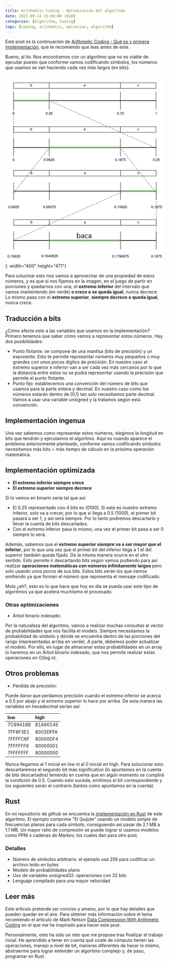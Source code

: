 ```yaml
---
title: Arithmetic Coding - Optimización del algoritmo
date: 2023-09-14 15:00:00 +0100
categories: [Algorithm, Coding]
tags: [coding, arithmetic, optimizar, algorithm]
---
```

<style type="text/css">
 .post-content { text-align: justify; }
</style>

Este post es la continuación de [Arithmetic Coding - Qué es y primera implementación](/posts/Arithmetic-Coding/), que te recomiendo que leas antes de este.

Bueno, al lío. Nos encontramos con un algoritmo que no es viable de ejecutar puesto que conforme vamos codificando símbolos, los números que usamos se van haciendo cada vez más largos (en bits). 

![Desktop View](/assets/img/arithmetic.png){: width="400" height="471"}

Para solucinar esto nos vamos a aprovechar de una propiedad de estos números, y es que si nos fijamos en la imagen, en el juego de partir en porciones y quedarnos con una, el **extremo inferior** del intervalo que vamos manteniendo (en verde) **o crece o se queda igual**, nunca decrece. Lo mismo pasa con el **extremo superior**, **siempre decrece o queda igual**, nunca crece. 

## Traducción a bits
¿Cómo afecta esto a las variables que usamos en la implementación? Primero tenemos que saber cómo vamos a representar estos números. Hay dos posibilidades:

- Punto flotante: se compone de una mantisa (bits de precisión) y un exponente. Esto te permite representar números muy pequeños o muy grandes con unos pocos dígitos de precisión. En nuestro caso el extremo superior e inferior van a ser cada vez más cercanos por lo que la distancia entre estos no se podrá representar usando la precisión que permite el punto flotante.
- Punto fijo: establecemos una convención del número de bits que usamos para la parte entera y decimal. En nuestro caso como los números estarán dentro de [0,1) tan solo necesitamos parte decimal. Vamos a usar una variable unsigned y la tratamos según esta convención.

## Implementación ingenua
Una vez sabemos como representar estos números, elegimos la longitud en bits que tendrán y ejecutamos el algoritmo. Aquí es cuando aparece el problema anteriormente planteado, conforme vamos codificando símbolos necesitamos más bits = más tiempo de cálculo en la próxima operación matemática.

## Implementación optimizada
- **El extremo inferior siempre crece**
- **El extremo superior siempre decrece**

Si lo vemos en binario sería tal que así: 
- El 0.25 representado con 4 bits es (0100). Si este es nuestro extremo inferior, solo va a crecer, por lo que si llega a 0.5 (1000), el primer bit pasará a ser 1, y así será siempre. Por lo tanto podremos descartarlo y llevar la cuenta de bits descartados.
- Con el extremo inferior pasa lo mismo, una vez el primer bit pasa a ser 0 siempre lo será. 

Además, sabemos que el **extremo superior siempre va a ser mayor que el inferior**, por lo que una vez que el primer bit del inferior llega a 1 el del superior también queda fijado. De la misma manera ocurre en el otro sentido. Esto permite ir descartando bits según vamos pudiendo para así realizar **operaciones matemáticas con números infinitamente largos** pero solo usando unos pocos de sus bits. Estos bits serán los que iremos emitiendo ya que forman el número que representa el mensaje codificado.

Mola ¿eh?, esto es lo que hace que hoy en día se pueda usar este tipo de algoritmos ya que acelera muchísimo el procesado.

### Otras optimizaciones
- Árbol binario indexado:

Por la naturaleza del algoritmo, vamos a realizar muchas consultas al vector de probabilidades que nos facilita el modelo. Siempre necesitamos la probabilidad de símbolo y dónde se encuentra dentro de las porciones del rango (representadas arriba en verde). A parte, debemos poder actualizar el modelo. Por ello, en lugar de almacenar estas probabilidades en un array lo haremos en un Árbol binario indexado, que nos permite realizar estas operaciones en O(log n).

## Otros problemas
- Pérdida de precisión: 

Puede darse que perdamos precisión cuando el extremo inferior se acerca a 0.5 por abajo y el extremo superior lo hace por arriba.
De esta manera las variables en hexadecimal serían así:

| low    | high   |
|:-------|:-------|
|7C99418B|81A60145|
|7FF8F3E1|8003DFFA|
|7FFFFC6F|80000DF4|
|7FFFFFF6|80000001|
|7FFFFFFF|80000000|

Nunca llegamos al 1 inicial en low ni al 0 inicial en high. Para solucionar esto descartaremos el segundo bit más significativo (lo apuntamos en la cuenta de bits descartados) teniendo en cuenta que en algún momento se cumplirá la condición de 0.5. Cuando esto suceda, emitimos el bit correspondiente y los siguientes serán el contrario (tantos como apuntamos en la cuenta).

## Rust 
En mi repositorio de github se encuentra la [implementación en Rust](https://github.com/enriqueesanchz/arithmetic-coding) de este algoritmo. El ejemplo comprime "El Quijote" usando un modelo simple de frecuencias planas para cada símbolo, consiguiendo así pasar de 2.1 MB a 1.1 MB. Un mayor ratio de compresión se puede lograr si usamos modelos como PPM o cadenas de Markov, los cuales dan para otro post.

### Detalles
- Número de símbolos arbitrario: el ejemplo usa 256 para codificar un archivo leido en bytes
- Modelo de probabilidades plano
- Uso de variables unsigned32: operaciones con 32 bits
- Lenguaje compilado para una mayor velocidad

## Leer más
Este artículo pretende ser conciso y ameno, por lo que hay detalles que pueden quedar en el aire. Para obtener más información sobre el tema recomiendo el artículo de Mark Nelson [Data Compression With Arithmetic Coding](https://marknelson.us/posts/2014/10/19/data-compression-with-arithmetic-coding.html) en el que me he inspirado para hacer este post.

Personalmente, esto ha sido un reto que me propuse tras finalizar el trabajo incial. He aprendido a tener en cuenta qué coste de cómputo tienen las operaciones, manejo a nivel de bit, maneras diferentes de hacer lo mismo, abstraerme para lograr entender un algoritmo complejo y, de paso, programar en Rust.
